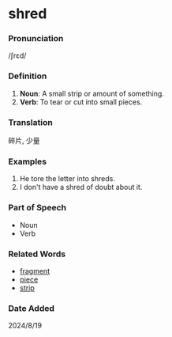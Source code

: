 # shred
### Pronunciation
/ʃrɛd/
### Definition
1. **Noun**: A small strip or amount of something.
2. **Verb**: To tear or cut into small pieces.
### Translation
碎片, 少量
### Examples
1. He tore the letter into shreds.
2. I don't have a shred of doubt about it.
### Part of Speech
- Noun
- Verb
### Related Words
- [fragment](fragment.md)
- [piece](piece.md)
- [strip](strip.md)
### Date Added
2024/8/19